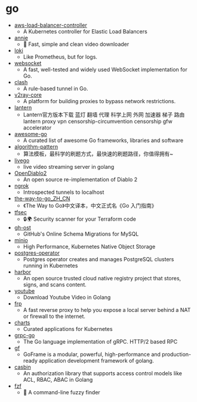 # go
- [aws-load-balancer-controller](https://github.com/kubernetes-sigs/aws-load-balancer-controller)
  - A Kubernetes controller for Elastic Load Balancers
- [annie](https://github.com/iawia002/annie)
  - 👾 Fast, simple and clean video downloader
- [loki](https://github.com/grafana/loki)
  - Like Prometheus, but for logs.
- [websocket](https://github.com/gorilla/websocket)
  - A fast, well-tested and widely used WebSocket implementation for Go.
- [clash](https://github.com/Dreamacro/clash)
  - A rule-based tunnel in Go.
- [v2ray-core](https://github.com/v2ray/v2ray-core)
  - A platform for building proxies to bypass network restrictions.
- [lantern](https://github.com/getlantern/lantern)
  - Lantern官方版本下载 蓝灯 翻墙 代理 科学上网 外网 加速器 梯子 路由 lantern proxy vpn censorship-circumvention censorship gfw accelerator
- [awesome-go](https://github.com/avelino/awesome-go)
  - A curated list of awesome Go frameworks, libraries and software
- [algorithm-pattern](https://github.com/greyireland/algorithm-pattern)
  - 算法模板，最科学的刷题方式，最快速的刷题路径，你值得拥有~
- [livego](https://github.com/gwuhaolin/livego)
  - live video streaming server in golang
- [OpenDiablo2](https://github.com/OpenDiablo2/OpenDiablo2)
  - An open source re-implementation of Diablo 2
- [ngrok](https://github.com/inconshreveable/ngrok)
  - Introspected tunnels to localhost
- [the-way-to-go_ZH_CN](https://github.com/unknwon/the-way-to-go_ZH_CN)
  - 《The Way to Go》中文译本，中文正式名《Go 入门指南》
- [tfsec](https://github.com/tfsec/tfsec)
  - 🔒🌍 Security scanner for your Terraform code
- [gh-ost](https://github.com/github/gh-ost)
  - GitHub's Online Schema Migrations for MySQL
- [minio](https://github.com/minio/minio)
  - High Performance, Kubernetes Native Object Storage
- [postgres-operator](https://github.com/zalando/postgres-operator)
  - Postgres operator creates and manages PostgreSQL clusters running in Kubernetes
- [harbor](https://github.com/goharbor/harbor)
  - An open source trusted cloud native registry project that stores, signs, and scans content.
- [youtube](https://github.com/kkdai/youtube)
  - Download Youtube Video in Golang
- [frp](https://github.com/fatedier/frp)
  - A fast reverse proxy to help you expose a local server behind a NAT or firewall to the internet.
- [charts](https://github.com/helm/charts)
  - Curated applications for Kubernetes
- [grpc-go](https://github.com/grpc/grpc-go)
  - The Go language implementation of gRPC. HTTP/2 based RPC
- [gf](https://github.com/gogf/gf)
  - GoFrame is a modular, powerful, high-performance and production-ready application development framework of golang.
- [casbin](https://github.com/casbin/casbin)
  - An authorization library that supports access control models like ACL, RBAC, ABAC in Golang
- [fzf](https://github.com/junegunn/fzf)
  - 🌸 A command-line fuzzy finder
